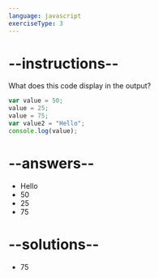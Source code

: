 ```yaml
---
language: javascript
exerciseType: 3
---
```


# --instructions--

What does this code display in the output?
```javascript
var value = 50;
value = 25;
value = 75;
var value2 = "Hello";
console.log(value);
```

# --answers--

- Hello
- 50
- 25
- 75

# --solutions--

- 75
